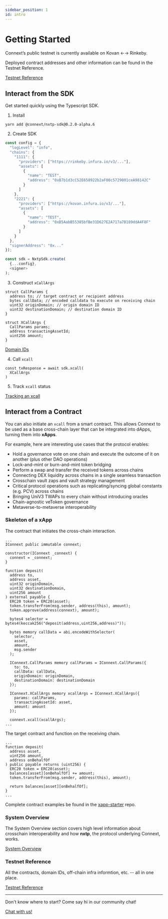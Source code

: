 ```yaml
---
sidebar_position: 1
id: intro
---
```


# Getting Started 

Connext’s public testnet is currently available on Kovan ←→ Rinkeby. 

Deployed contract addresses and other information can be found in the Testnet Reference.

[Testnet Reference](./Testnet/testing-against-testnet.md)

## Interact from the SDK

Get started quickly using the Typescript SDK.

1. Install

  ```
  yarn add @connext/nxtp-sdk@0.2.0-alpha.6
  ```

2. Create SDK

  ```ts
  const config = {
    "logLevel": "info",
    "chains": {
      "1111": {
        "providers": ["https://rinkeby.infura.io/v3/..."],
        "assets": [
          {
            "name": "TEST",
            "address": "0xB7b1d3cC52E658922b2aF00c5729001ceA98142C"
          }
        ]
      },
      "2221": {
        "providers": ["https://kovan.infura.io/v3/..."],
        "assets": [
          {
            "name": "TEST",
            "address": "0xB5AabB55385bfBe31D627E2A717a7B189ddA4F8F"
          }
        ]
      }
    },
    "signerAddress": "0x..."
  });

  const sdk = NxtpSdk.create(
    {...config}, 
    <signer>
  );  

  ```

3. Construct `xCallArgs`

  ```
  struct CallParams {
    address to; // target contract or recipient address
    bytes callData; // encoded calldata to execute on receiving chain
    uint32 originDomain; // origin domain ID
    uint32 destinationDomain; // destination domain ID
  }

  struct XCallArgs {
    CallParams params;
    address transactingAssetId;
    uint256 amount;
  }
  ```

  [Domain IDs](./Testnet/testing-against-testnet.md/#nomad-chain-ids)

4. Call `xcall`

  ```
  const txResponse = await sdk.xcall(
    XCallArgs
  )
  ```

5. Track `xcall` status

  [Tracking an xcall](../Develop/Testnet/xcall-status.md)


## Interact from a Contract

You can also initiate an `xcall` from a smart contract. This allows Connext to be used as a base cross-chain layer that can be integrated into dApps, turning them into **xApps**.

For example, here are interesting use cases that the protocol enables:
- Hold a governance vote on one chain and execute the outcome of it on another (plus other DAO operations)
- Lock-and-mint or burn-and-mint token bridging
- Perform a swap and transfer the received tokens across chains
- Connecting DEX liquidity across chains in a single seamless transaction
- Crosschain vault zaps and vault strategy management
- Critical protocol operations such as replicating/syncing global constants (e.g. PCV) across chains
- Bringing UniV3 TWAPs to every chain without introducing oracles
- Chain-agnostic veToken governance
- Metaverse-to-metaverse interoperability


### Skeleton of a xApp

The contract that initiates the cross-chain interaction.
```solidity
...
IConnext public immutable connext;

constructor(IConnext _connext) {
  connext = _connext;
}

function deposit(
  address to,
  address asset,
  uint32 originDomain,
  uint32 destinationDomain,
  uint256 amount
) external payable {
  ERC20 token = ERC20(asset);
  token.transferFrom(msg.sender, address(this), amount);
  token.approve(address(connext), amount);

  bytes4 selector = bytes4(keccak256("deposit(address,uint256,address)"));

  bytes memory callData = abi.encodeWithSelector(
    selector,
    asset,
    amount,
    msg.sender
  );

  IConnext.CallParams memory callParams = IConnext.CallParams({
    to: to,
    callData: callData,
    originDomain: originDomain,
    destinationDomain: destinationDomain
  });

  IConnext.XCallArgs memory xcallArgs = IConnext.XCallArgs({
    params: callParams,
    transactingAssetId: asset,
    amount: amount
  });

  connext.xcall(xcallArgs);
...
```

The target contract and function on the receiving chain.

```solidity
...
function deposit(
  address asset,
  uint256 amount,
  address onBehalfOf
) public payable returns (uint256) {
  ERC20 token = ERC20(asset);
  balances[asset][onBehalfOf] += amount;
  token.transferFrom(msg.sender, address(this), amount);

  return balances[asset][onBehalfOf];
}
...
```

Complete contract examples be found in the [xapp-starter](https://github.com/connext/xapp-starter/) repo.

### System Overview

The System Overview section covers high level information about crosschain interoperability and how **nxtp**, the protocol underlying Connext, works.

[System Overview](./SystemOverview/intro)
### Testnet Reference

All the contracts, domain IDs, off-chain infra informtion, etc. -- all in one place.

[Testnet Reference](./Testnet/testing-against-testnet)

---

Don't know where to start? Come say hi in our community chat!

[Chat with us!](https://chat.connext.network)
